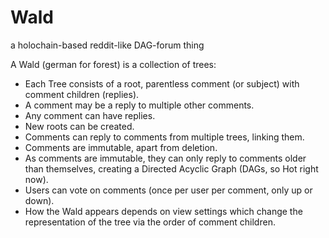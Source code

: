 # Wald
a holochain-based reddit-like DAG-forum thing

A Wald (german for forest) is a collection of trees:

* Each Tree consists of a root, parentless comment (or subject) with comment children (replies).
* A comment may be a reply to multiple other comments.
* Any comment can have replies.
* New roots can be created.
* Comments can reply to comments from multiple trees, linking them.
* Comments are immutable, apart from deletion.
* As comments are immutable, they can only reply to comments older than themselves, creating a Directed Acyclic Graph (DAGs, so Hot right now).
* Users can vote on comments (once per user per comment, only up or down).
* How the Wald appears depends on view settings which change the representation of the tree via the order of comment children.
